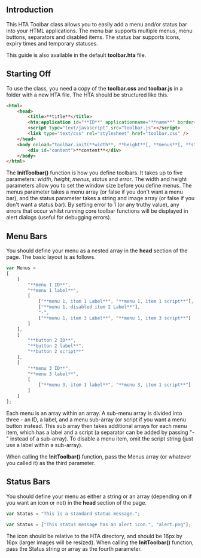Introduction
------------

This HTA Toolbar class allows you to easily add a menu and/or status bar into your HTML applications. The menu bar supports multiple menus, menu buttons, separators and disabled items. The status bar supports icons, expiry times and temporary statuses.

This guide is also available in the default **toolbar.hta** file.


Starting Off
------------

To use the class, you need a copy of the **toolbar.css** and **toolbar.js** in a folder with a new HTA file. The HTA should be structured like this.

```html
<html>
    <head>
		<title>**title**</title>
		<hta:application id="**ID**" applicationname="**name**" border="thick" borderstyle="static" caption="**title**" contextmenu="no" icon="**icon**" scroll="no" singleinstance="yes">
		<script type="text/javascript" src="toolbar.js"></script>
		<link type="text/css" rel="stylesheet" href="toolbar.css" />
	</head>
	<body onload="toolbar.init(**width**, **height**[, **menus**[, **status** [, **error**]]]);">
		<div id="content">**content**</div>
	</body>
</html>
```

The **InitToolbar()** function is how you define toolbars. It takes up to five parameters: *width*, *height*, *menus*, *status* and *error*. The width and height parameters allow you to set the window size before you define menus. The menus parameter takes a menu array (or false if you don't want a menu bar), and the status parameter takes a string and image array (or false if you don't want a status bar). By setting error to 1 (or any truthy value), any errors that occur whilst running core toolbar functions will be displayed in alert dialogs (useful for debugging errors).


Menu Bars
---------

You should define your menu as a nested array in the **head** section of the page. The basic layout is as follows.

```javascript
var Menus =
[
	[
		"**menu 1 ID**",
		"**menu 1 label**",
		[
			["**menu 1, item 1 Label**", "**menu 1, item 1 script**"],
			["**menu 1, disabled item 2 Label**"],
			"-",
			["**menu 1, item 3 Label**", "**menu 1, item 3 script**"]
		]
	],
	[
		"**button 2 ID**",
		"**button 2 label**",
		"**button 2 script**"
	],
	[
		"**menu 3 ID**",
		"**menu 3 label**",
		[
			["**menu 3, item 1 label**", "**menu 3, item 1 script**"]
		]
	]
];
```

Each menu is an array within an array. A sub-menu array is divided into three - an ID, a label, and a menu sub-array (or script if you want a menu button instead. This sub array then takes additional arrays for each menu item, which has a label and a script (a separator can be added by passing "-" instead of a sub-array). To disable a menu item, omit the script string (just use a label within a sub-array).

When calling the **InitToolbar()** function, pass the Menus array (or whatever you called it) as the third parameter.


Status Bars
-----------

You should define your menu as either a string or an array (depending on if you want an icon or not) in the **head** section of the page.

```javascript
var Status = "This is a standard status message.";

var Status = ["This status message has an alert icon.", "alert.png"];
```

The icon should be relative to the HTA directory, and should be 16px by 16px (larger images will be resized). When calling the **InitToolbar()** function, pass the Status string or array as the fourth parameter.
